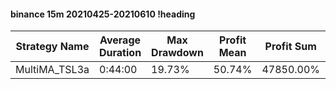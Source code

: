 #### binance 15m 20210425-20210610 !heading
| Strategy Name | Average Duration | Max Drawdown | Profit Mean | Profit Sum | Profit Total | Trade Count | Win Rate |
| ------------- | ---------------- | ------------ | ----------- | ---------- | ------------ | ----------- | -------- |
| MultiMA_TSL3a | 0:44:00          | 19.73%       | 50.74%      | 47850.00%  | 14461.00%    | 943         | 70.20%   |